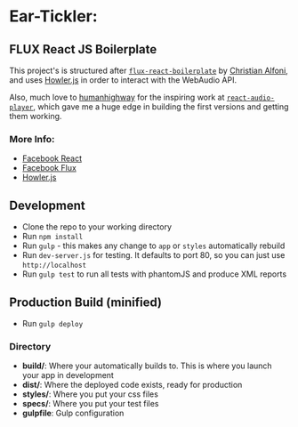 # Ear-Tickler: 

## FLUX React JS Boilerplate
This project's is structured after [`flux-react-boilerplate`](https://github.com/christianalfoni/flux-react-boilerplate)
by [Christian Alfoni](https://github.com/christianalfoni), and uses [Howler.js](https://github.com/goldfire/howler.js) 
in order to interact with the WebAudio API.

Also, much love to [humanhighway](https://github.com/humanhighway) for the inspiring work at 
[`react-audio-player`](https://github.com/humanhighway/react-audio-player), which gave me a huge edge in building the 
first versions and getting them working.

### More Info:
* [Facebook React](http://facebook.github.io/react/)
* [Facebook Flux](http://facebook.github.io/flux/)
* [Howler.js](https://github.com/goldfire/howler.js)

## Development
* Clone the repo to your working directory
* Run `npm install`
* Run `gulp` - this makes any change to `app` or `styles` automatically rebuild
* Run `dev-server.js` for testing. It defaults to port 80, so you can just use `http://localhost`
* Run `gulp test` to run all tests with phantomJS and produce XML reports

## Production Build (minified)
* Run `gulp deploy`

### Directory
* **build/**: Where your automatically builds to. This is where you launch your app in development
* **dist/**: Where the deployed code exists, ready for production
* **styles/**: Where you put your css files
* **specs/**: Where you put your test files
* **gulpfile**: Gulp configuration
